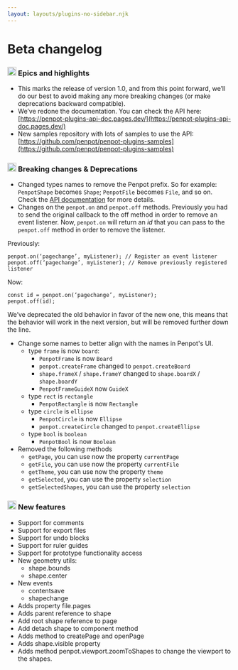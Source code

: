 ```yaml
---
layout: layouts/plugins-no-sidebar.njk
---
```


# Beta changelog

### <g-emoji class="g-emoji" alias="boom" fallback-src="https://github.githubassets.com/images/icons/emoji/unicode/1f680.png"><img class="emoji" alt="boom" height="20" width="20" src="https://github.githubassets.com/images/icons/emoji/unicode/1f680.png"></g-emoji> Epics and highlights</code>
- This marks the release of version 1.0, and from this point forward, we’ll do our best to avoid making any more breaking changes (or make deprecations backward compatible).
- We’ve redone the documentation. You can check the API here:
[https://penpot-plugins-api-doc.pages.dev/](https://penpot-plugins-api-doc.pages.dev/)
- New samples repository with lots of samples to use the API:
[https://github.com/penpot/penpot-plugins-samples](https://github.com/penpot/penpot-plugins-samples)

### <g-emoji class="g-emoji" alias="boom" fallback-src="https://github.githubassets.com/images/icons/emoji/unicode/1f4a5.png"><img class="emoji" alt="boom" height="20" width="20" src="https://github.githubassets.com/images/icons/emoji/unicode/1f4a5.png"></g-emoji> Breaking changes & Deprecations

- Changed types names to remove the Penpot prefix. So for example: `PenpotShape` becomes `Shape`; `PenpotFile` becomes `File`, and so on. Check the [API documentation](https://penpot-plugins-api-doc.pages.dev/) for more details.
- Changes on the `penpot.on` and `penpot.off` methods.
Previously you had to send the original callback to the off method in order to remove an event listener. Now, `penpot.on` will return an *id* that you can pass to the `penpot.off` method in order to remove the listener.

Previously:
```
penpot.on(‘pagechange’, myListener); // Register an event listener
penpot.off(‘pagechange’, myListener); // Remove previously registered listener
```

Now:
```
const id = penpot.on(‘pagechange’, myListener);
penpot.off(id);
```

We’ve deprecated the old behavior in favor of the new one, this means that the behavior will work in the next version, but will be removed further down the line.

- Change some names to better align with the names in Penpot's UI.
  - type `frame` is now `board`:
    - `PenpotFrame` is now `Board`
    - `penpot.createFrame` changed to `penpot.createBoard`
    - `shape.frameX` / `shape.frameY` changed to `shape.boardX` / `shape.boardY`
    - `PenpotFrameGuideX` now `GuideX`
  - type `rect` is `rectangle`
    - `PenpotRectangle` is now `Rectangle`
  - type `circle` is `ellipse`
    - `PenpotCircle` is now `Ellipse`
    - `penpot.createCircle` changed to `penpot.createEllipse`
  - type `bool` is `boolean`
    - `PenpotBool` is now `Boolean`
- Removed the following methods
  - `getPage`, you can use now the property `currentPage`
  - `getFile`, you can use now the property `currentFile`
  - `getTheme`, you can use now the property `theme`
  - `getSelected`, you can use the property `selection`
  - `getSelectedShapes`, you can use the property `selection`

### <g-emoji class="g-emoji" alias="sparkles" fallback-src="https://github.githubassets.com/images/icons/emoji/unicode/2728.png"><img class="emoji" alt="sparkles" height="20" width="20" src="https://github.githubassets.com/images/icons/emoji/unicode/2728.png"></g-emoji> New features

- Support for comments
- Support for export files
- Support for undo blocks
- Support for ruler guides
- Support for prototype functionality access
- New geometry utils:
  - shape.bounds
  - shape.center
- New events
  - contentsave
  - shapechange
- Adds property file.pages
- Adds parent reference to shape
- Add root shape reference to page
- Add detach shape to component method
- Adds method to createPage and openPage
- Adds shape.visible property
- Adds method penpot.viewport.zoomToShapes to change the viewport to the shapes.
